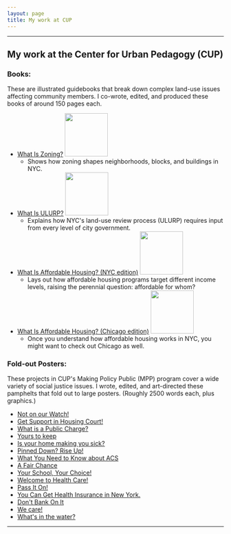 ```yaml
---
layout: page
title: My work at CUP
---
```


----------------------------------------

## My work at the Center for Urban Pedagogy (CUP)

### Books:
These are illustrated guidebooks that break down complex land-use issues affecting community members. I co-wrote, edited, and produced these books of around 150 pages each.
* [What Is Zoning?](http://welcometocup.org/Store?product_id=64) <img height="100" src="http://welcometocup.org/image_columns/0003/2482/what_is_zoning_book_side_519.jpg">
	* Shows how zoning shapes neighborhoods, blocks, and buildings in NYC.
* [What Is ULURP?](http://welcometocup.org/Store?product_id=203) <img width="100" src="http://welcometocup.org/image_columns/0009/2619/guidebook-3d-2_433.jpg">
	* Explains how NYC's land-use review process (ULURP) requires input from every level of city government.
* [What Is Affordable Housing? (NYC edition)](http://welcometocup.org/Store?product_id=16) <img height="100" src="http://welcometocup.org/image_columns/0003/3593/what_is_affordable_housing_profile_520.jpg">
	* Lays out how affordable housing programs target different income levels, raising the perennial question: affordable for whom?
* [What Is Affordable Housing? (Chicago edition)](http://welcometocup.org/Store?product_id=112) <img height="100" src="http://welcometocup.org/image_columns/0006/4517/cup_campo_de_los_impustos_1copy-01_518.png">
	* Once you understand how affordable housing works in NYC, you might want to check out Chicago as well.

### Fold-out Posters:
These projects in CUP's Making Policy Public (MPP) program cover a wide variety of social justice issues. I wrote, edited, and art-directed these pamphelts that fold out to large posters. (Roughly 2500 words each, plus graphics.)
* [Not on our Watch!](http://welcometocup.org/Store?product_id=273)
* [Get Support in Housing Court!](http://welcometocup.org/Store?product_id=267)
* [What is a Public Charge?](http://welcometocup.org/Store?product_id=253)
* [Yours to keep](http://welcometocup.org/Store?product_id=251)
* [Is your home making you sick?](http://welcometocup.org/Store?product_id=187)
* [Pinned Down? Rise Up!](http://welcometocup.org/Store?product_id=188)
* [What You Need to Know about ACS](http://welcometocup.org/Store?product_id=238)
* [A Fair Chance](http://welcometocup.org/Store?product_id=154)
* [Your School, Your Choice!](http://welcometocup.org/Store?product_id=151)
* [Welcome to Health Care!](http://welcometocup.org/Store?product_id=130)
* [Pass It On!](http://welcometocup.org/Store?product_id=126)
* [You Can Get Health Insurance in New York.](http://welcometocup.org/Store?product_id=111)
* [Don't Bank On It](http://welcometocup.org/Store?product_id=89)
* [We care!](http://welcometocup.org/Store?product_id=48)
* [What's in the water?](http://welcometocup.org/Store?product_id=41)

----------------------------------------



